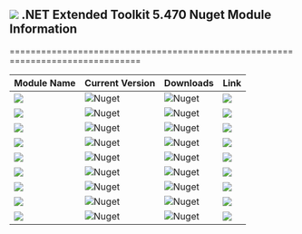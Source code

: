 ## <img src="https://github.com/Wagnerp/Krypton-NET-Version-Dashboard/blob/master/Assets/Icons/PNG/KR%2064%20%20x%2064%20Orange.png" /> .NET Extended Toolkit 5.470 Nuget Module Information

===============================================================================

| Module Name | Current Version | Downloads | Link |
|---|---|---|---|
| <img src="https://img.shields.io/badge/Module-Core-orange.svg" /> | ![Nuget](https://img.shields.io/nuget/v/KryptonExtendedToolkit5470CoreModule) | ![Nuget](https://img.shields.io/nuget/dt/KryptonExtendedToolkit5470CoreModule?color=brightgreen) | <img src="https://img.shields.io/badge/Download-Link-9cf.svg" /> |
| <img src="https://img.shields.io/badge/Module-Colour Controls-orange.svg" /> | ![Nuget](https://img.shields.io/nuget/v/KryptonExtendedToolkit5470ExtendedColourControlsModule) | ![Nuget](https://img.shields.io/nuget/dt/KryptonExtendedToolkit5470ExtendedColourControlsModule?color=brightgreen) | <img src="https://img.shields.io/badge/Download-Link-9cf.svg" /> |
| <img src="https://img.shields.io/badge/Module-Dialogs-orange.svg" /> | ![Nuget](https://img.shields.io/nuget/v/KryptonExtendedToolkit5470ExtendedDialogsModule) | ![Nuget](https://img.shields.io/nuget/dt/KryptonExtendedToolkit5470ExtendedDialogsModule?color=brightgreen) | <img src="https://img.shields.io/badge/Download-Link-9cf.svg" /> |
| <img src="https://img.shields.io/badge/Module-Menu & Toolbar Items-orange.svg" /> | ![Nuget](https://img.shields.io/nuget/v/KryptonExtendedToolkit5470ExtendedMenuAndToolbarItemsModule) | ![Nuget](https://img.shields.io/nuget/dt/KryptonExtendedToolkit5470ExtendedMenuAndToolbarItemsModule?color=brightgreen) | <img src="https://img.shields.io/badge/Download-Link-9cf.svg" /> |
| <img src="https://img.shields.io/badge/Module-Floating Menu & Toolbars-orange.svg" /> | ![Nuget](https://img.shields.io/nuget/v/KryptonExtendedToolkit5470FloatingMenuAndToolbarsModule) | ![Nuget](https://img.shields.io/nuget/dt/KryptonExtendedToolkit5470FloatingMenuAndToolbarsModule?color=brightgreen) | <img src="https://img.shields.io/badge/Download-Link-9cf.svg" /> |
| <img src="https://img.shields.io/badge/Module-IO Components-orange.svg" /> | ![Nuget](https://img.shields.io/nuget/v/KryptonExtendedToolkit5470IOComponentsModule) | ![Nuget](https://img.shields.io/nuget/dt/KryptonExtendedToolkit5470IOComponentsModule?color=brightgreen) | <img src="https://img.shields.io/badge/Download-Link-9cf.svg" /> |
| <img src="https://img.shields.io/badge/Module-Krypton Outlook Grid-orange.svg" /> | ![Nuget](https://img.shields.io/nuget/v/KryptonExtendedToolkit5470KryptonOutlookGridModule) | ![Nuget](https://img.shields.io/nuget/dt/KryptonExtendedToolkit5470KryptonOutlookGridModule?color=brightgreen) | <img src="https://img.shields.io/badge/Download-Link-9cf.svg" /> |
| <img src="https://img.shields.io/badge/Module-Navi Suite-orange.svg" /> | ![Nuget](https://img.shields.io/nuget/v/KryptonExtendedToolkit5470NaviSuiteModule) | ![Nuget](https://img.shields.io/nuget/dt/KryptonExtendedToolkit5470NaviSuiteModule?color=brightgreen) | <img src="https://img.shields.io/badge/Download-Link-9cf.svg" /> |
| <img src="https://img.shields.io/badge/Module-Task Dialogs-orange.svg" /> | ![Nuget](https://img.shields.io/nuget/v/KryptonExtendedToolkit5470TaskDialogsModule) | ![Nuget](https://img.shields.io/nuget/dt/KryptonExtendedToolkit5470TaskDialogsModule?color=brightgreen) | <img src="https://img.shields.io/badge/Download-Link-9cf.svg" /> |